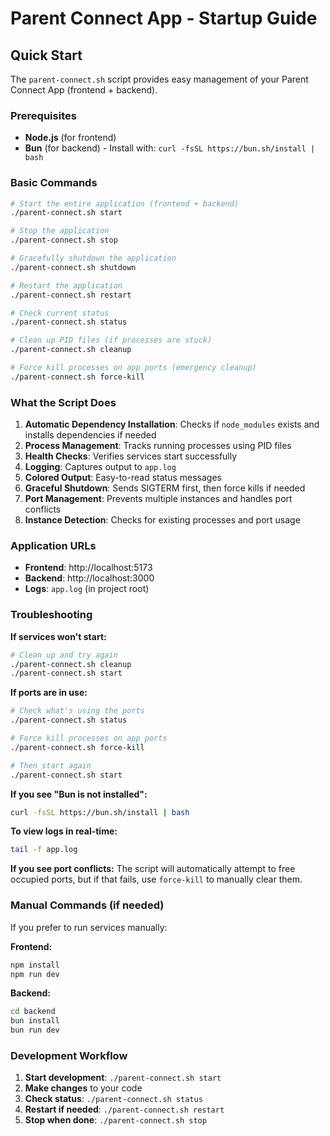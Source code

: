# Parent Connect App - Startup Guide

## Quick Start

The `parent-connect.sh` script provides easy management of your Parent Connect App (frontend + backend).

### Prerequisites

- **Node.js** (for frontend)
- **Bun** (for backend) - Install with: `curl -fsSL https://bun.sh/install | bash`

### Basic Commands

```bash
# Start the entire application (frontend + backend)
./parent-connect.sh start

# Stop the application
./parent-connect.sh stop

# Gracefully shutdown the application
./parent-connect.sh shutdown

# Restart the application
./parent-connect.sh restart

# Check current status
./parent-connect.sh status

# Clean up PID files (if processes are stuck)
./parent-connect.sh cleanup

# Force kill processes on app ports (emergency cleanup)
./parent-connect.sh force-kill
```

### What the Script Does

1. **Automatic Dependency Installation**: Checks if `node_modules` exists and installs dependencies if needed
2. **Process Management**: Tracks running processes using PID files
3. **Health Checks**: Verifies services start successfully
4. **Logging**: Captures output to `app.log`
5. **Colored Output**: Easy-to-read status messages
6. **Graceful Shutdown**: Sends SIGTERM first, then force kills if needed
7. **Port Management**: Prevents multiple instances and handles port conflicts
8. **Instance Detection**: Checks for existing processes and port usage

### Application URLs

- **Frontend**: http://localhost:5173
- **Backend**: http://localhost:3000
- **Logs**: `app.log` (in project root)

### Troubleshooting

**If services won't start:**
```bash
# Clean up and try again
./parent-connect.sh cleanup
./parent-connect.sh start
```

**If ports are in use:**
```bash
# Check what's using the ports
./parent-connect.sh status

# Force kill processes on app ports
./parent-connect.sh force-kill

# Then start again
./parent-connect.sh start
```

**If you see "Bun is not installed":**
```bash
curl -fsSL https://bun.sh/install | bash
```

**To view logs in real-time:**
```bash
tail -f app.log
```

**If you see port conflicts:**
The script will automatically attempt to free occupied ports, but if that fails, use `force-kill` to manually clear them.

### Manual Commands (if needed)

If you prefer to run services manually:

**Frontend:**
```bash
npm install
npm run dev
```

**Backend:**
```bash
cd backend
bun install
bun run dev
```

### Development Workflow

1. **Start development**: `./parent-connect.sh start`
2. **Make changes** to your code
3. **Check status**: `./parent-connect.sh status`
4. **Restart if needed**: `./parent-connect.sh restart`
5. **Stop when done**: `./parent-connect.sh stop`

